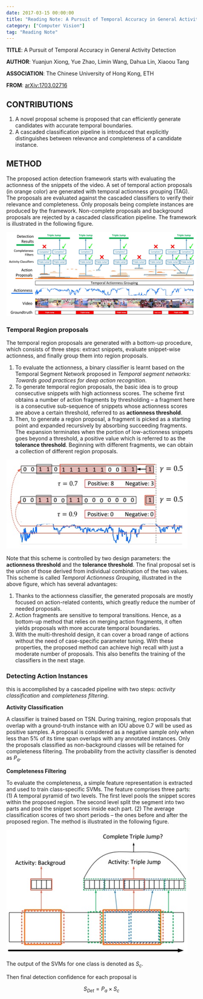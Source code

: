 ```yaml
---
date: 2017-03-15 00:00:00
title: "Reading Note: A Pursuit of Temporal Accuracy in General Activity Detection"
category: ["Computer Vision"]
tag: "Reading Note"
---
```


**TITLE**: A Pursuit of Temporal Accuracy in General Activity Detection

**AUTHOR**: Yuanjun Xiong, Yue Zhao, Limin Wang, Dahua Lin, Xiaoou Tang

**ASSOCIATION**: The Chinese University of Hong Kong, ETH

**FROM**: [arXiv:1703.02716](https://arxiv.org/abs/1703.02716)

## CONTRIBUTIONS ##

1. A novel proposal scheme is proposed that can efficiently generate candidates with accurate temporal boundaries.
2. A cascaded classification pipeline is introduced that explicitly distinguishes between relevance and completeness of a candidate instance. 

## METHOD ##

The proposed action detection framework starts with evaluating the actionness of the snippets of the video. A set of temporal action proposals (in orange color) are generated with temporal actionness grouping (TAG). The proposals are evaluated against the cascaded classifiers to verify their relevance and completeness. Only proposals being complete instances are produced by the framework. Non-complete proposals and background proposals are rejected by a cascaded classification pipeline. The framework is illustrated in the following figure.

<img class="img-responsive center-block" src="https://raw.githubusercontent.com/joshua19881228/my_blogs/master/Computer_Vision/Reading_Note/figures/Reading_Note_20170315_TAG_0.jpg" alt="" width="640"/>

### Temporal Region proposals ###

The temporal region proposals are generated with a bottom-up procedure, which consists of three steps: extract snippets, evaluate snippet-wise actionness, and finally group them into region proposals. 

1. To evaluate the actionness, a binary classifier is learnt based on the Temporal Segment Network proposed in *Temporal segment networks: Towards good practices for deep action recognition*.
2. To generate temporal region proposals, the basic idea is to group consecutive snippets with high actionness scores. The scheme first obtains a number of action fragments by thresholding – a fragment here is a consecutive sub-sequence of snippets whose actionness scores are above a certain threshold, referred to as **actionness threshold**. 
3. Then, to generate a region proposal, a fragment is picked as a starting point and expanded recursively by absorbing succeeding fragments. The expansion terminates when the portion of low-actionness snippets goes beyond a threshold, a positive value which is referred to as the **tolerance threshold**. Beginning with different fragments, we can obtain a collection of different region proposals.

<img class="img-responsive center-block" src="https://raw.githubusercontent.com/joshua19881228/my_blogs/master/Computer_Vision/Reading_Note/figures/Reading_Note_20170315_TAG_1.jpg" alt="" width="480"/>

Note that this scheme is controlled by two design parameters: the **actionness threshold** and the **tolerance threshold**. The final proposal set is the union of those derived from individual combination of the two values. This scheme is called *Temporal Actionness Grouping*, illustrated in the above figure, which has several advantages:

1. Thanks to the actionness classifier, the generated proposals are mostly focused on action-related contents, which greatly reduce the number of needed proposals. 
2. Action fragments are sensitive to temporal transitions. Hence, as a bottom-up method that relies on merging action fragments, it often yields proposals with more accurate temporal boundaries.
3. With the multi-threshold design, it can cover a broad range of actions without the need of case-specific parameter tuning. With these properties, the proposed method can achieve high recall with just a moderate number of proposals. This also benefits the training of the classifiers in the next stage.

### Detecting Action Instances ###

this is accomplished by a cascaded pipeline with two steps: *activity classification* and *completeness filtering*.

**Activity Classification**

A classifier is trained based on TSN. During training, region proposals that overlap with a ground-truth instance with an IOU above 0.7 will be used as positive samples. A proposal is considered as a negative sample only when less than 5% of its time span overlaps with any annotated instances. Only the proposals classified as non-background classes will be retained for completeness filtering. The probability from the activity classifier is denoted as $P_{a}$.

**Completeness Filtering**

To evaluate the completeness, a simple feature representation is extracted and used to train class-specific SVMs. The feature comprises three parts: (1) A temporal pyramid of two levels. The first level pools the snippet scores within the proposed region. The second level split the segment into two parts and pool the snippet scores inside each part. (2) The average classification scores of two short periods – the ones before and after the proposed region. The method is illustrated in the following figure.

<img class="img-responsive center-block" src="https://raw.githubusercontent.com/joshua19881228/my_blogs/master/Computer_Vision/Reading_Note/figures/Reading_Note_20170315_TAG_2.jpg" alt="" width="480"/>

The output of the SVMs for one class is denoted as $S_{c}$.

Then final detection confidence for each proposal is 

$$ S_{Det} = P_{a} \times S_{c} $$